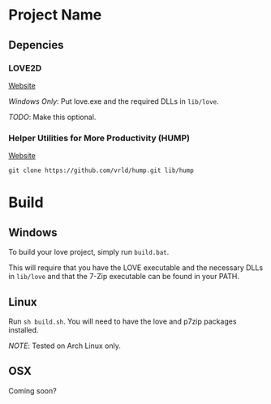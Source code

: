 # Project Name

## Depencies

### LOVE2D

[Website][love2d]

*Windows Only*: Put love.exe and the required DLLs in `lib/love`.

*TODO*: Make this optional.

### Helper Utilities for More Productivity (HUMP)

[Website][hump]

`git clone https://github.com/vrld/hump.git lib/hump`

# Build

## Windows

To build your love project, simply run `build.bat`.

This will require that you have the LOVE executable and the necessary DLLs in `lib/love` and that the 7-Zip executable can be found in your PATH.

## Linux

Run `sh build.sh`. You will need to have the love and p7zip packages installed.

*NOTE*: Tested on Arch Linux only.

## OSX

Coming soon?

[love2d]: https://love2d.org
[hump]: http://vrld.github.io/hump
